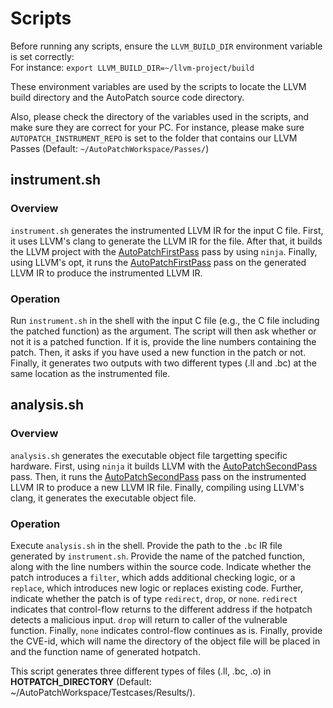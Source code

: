 # Scripts
Before running any scripts, ensure the `LLVM_BUILD_DIR` environment variable is set correctly:  
For instance: `export LLVM_BUILD_DIR=~/llvm-project/build`  

These environment variables are used by the scripts to locate the LLVM build directory and the AutoPatch source code directory.  

Also, please check the directory of the variables used in the scripts, and make sure they are correct for your PC. For instance, please make sure `AUTOPATCH_INSTRUMENT_REPO` is set to the folder that contains our LLVM Passes (Default: `~/AutoPatchWorkspace/Passes/`)

## instrument.sh
### Overview
`instrument.sh` generates the instrumented LLVM IR for the input C file. First, it uses LLVM's clang to generate the LLVM IR for the file. After that, it builds the LLVM project with the [AutoPatchFirstPass](../LLVM%20Passes/AutoPatchFirstPass/) pass by using `ninja`. Finally, using LLVM's opt, it runs the [AutoPatchFirstPass](../LLVM%20Passes/AutoPatchFirstPass/) pass on the generated LLVM IR to produce the instrumented LLVM IR.

### Operation
Run `instrument.sh` in the shell with the input C file (e.g., the C file including the patched function) as the argument. The script will then ask whether or not it is a patched function. If it is, provide the line numbers containing the patch. Then, it asks if you have used a new function in the patch or not. Finally, it generates two outputs with two different types (.ll and .bc) at the same location as the instrumented file.

## analysis.sh
### Overview
`analysis.sh` generates the executable object file targetting specific hardware. First, using `ninja` it builds LLVM with the [AutoPatchSecondPass](Passes/AutoPatchSecondPass/) pass. Then, it runs the [AutoPatchSecondPass](Passes/AutoPatchSecondPass/) pass on the instrumented LLVM IR to produce a new LLVM IR file. Finally, compiling using LLVM's clang, it generates the executable object file.

### Operation
Execute `analysis.sh` in the shell. Provide the path to the `.bc` IR file generated by `instrument.sh`. Provide the name of the patched function, along with the line numbers within the source code. Indicate whether the patch introduces a `filter`, which adds additional checking logic, or a `replace`, which introduces new logic or replaces existing code. Further, indicate whether the patch is of type `redirect`, `drop`, or `none`. `redirect` indicates that control-flow returns to the different address if the hotpatch detects a malicious input. `drop` will return to caller of the vulnerable function. Finally, `none` indicates control-flow continues as is. Finally, provide the CVE-id, which will name the directory of the object file will be placed in and the function name of generated hotpatch. 


This script generates three different types of files (.ll, .bc, .o) in **HOTPATCH_DIRECTORY** (Default: ~/AutoPatchWorkspace/Testcases/Results/). 
